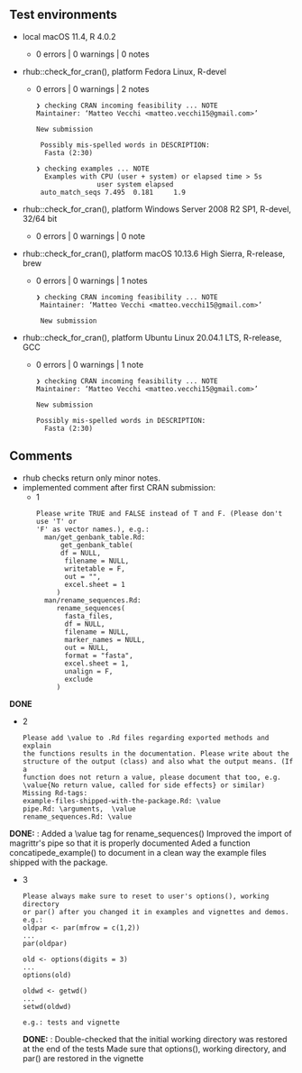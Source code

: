 ## Test environments
* local macOS 11.4, R 4.0.2
  - 0 errors | 0 warnings | 0 notes
* rhub::check_for_cran(), platform Fedora Linux, R-devel
  - 0 errors | 0 warnings | 2 notes
    ```
    ❯ checking CRAN incoming feasibility ... NOTE
    Maintainer: ‘Matteo Vecchi <matteo.vecchi15@gmail.com>’
  
    New submission
  
     Possibly mis-spelled words in DESCRIPTION:
      Fasta (2:30)

    ❯ checking examples ... NOTE
      Examples with CPU (user + system) or elapsed time > 5s
                   user system elapsed
     auto_match_seqs 7.495  0.181     1.9
    ```
* rhub::check_for_cran(), platform Windows Server 2008 R2 SP1, R-devel, 32/64 bit
  - 0 errors | 0 warnings | 0 note

* rhub::check_for_cran(), platform macOS 10.13.6 High Sierra, R-release, brew
  - 0 errors | 0 warnings | 1 notes
    ```
    ❯ checking CRAN incoming feasibility ... NOTE
     Maintainer: ‘Matteo Vecchi <matteo.vecchi15@gmail.com>’
  
     New submission
    ```

* rhub::check_for_cran(), platform Ubuntu Linux 20.04.1 LTS, R-release, GCC
  - 0 errors | 0 warnings | 1 note
    ```
    ❯ checking CRAN incoming feasibility ... NOTE
    Maintainer: ‘Matteo Vecchi <matteo.vecchi15@gmail.com>’
  
    New submission
  
    Possibly mis-spelled words in DESCRIPTION:
      Fasta (2:30)
    ```
    
    
## Comments
 * rhub checks return only minor notes.
 * implemented comment after first CRAN submission:
   - 1
      ```
      Please write TRUE and FALSE instead of T and F. (Please don't use 'T' or
     'F' as vector names.), e.g.:
        man/get_genbank_table.Rd:
            get_genbank_table(
            df = NULL,
             filename = NULL,
             writetable = F,
             out = "",
             excel.sheet = 1
           )
        man/rename_sequences.Rd:
           rename_sequences(
             fasta_files,
             df = NULL,
             filename = NULL,
             marker_names = NULL,
             out = NULL,
             format = "fasta",
             excel.sheet = 1,
             unalign = F,
             exclude
           )  
  **DONE**
   - 2
      ```
      Please add \value to .Rd files regarding exported methods and explain
      the functions results in the documentation. Please write about the
      structure of the output (class) and also what the output means. (If a
      function does not return a value, please document that too, e.g.
      \value{No return value, called for side effects} or similar)
      Missing Rd-tags:
      example-files-shipped-with-the-package.Rd: \value
      pipe.Rd: \arguments,  \value
      rename_sequences.Rd: \value
      ```
  **DONE:** : Added a \value tag for rename_sequences() 
              Improved the import of magrittr's pipe so that it is properly documented
              Aded a function  concatipede_example() to document in a clean way the example files shipped with the package.
  
   - 3
      ```
      Please always make sure to reset to user's options(), working directory
      or par() after you changed it in examples and vignettes and demos.
      e.g.:
      oldpar <- par(mfrow = c(1,2))
      ...
      par(oldpar)
      
      old <- options(digits = 3)
      ...
      options(old)
      
      oldwd <- getwd()
      ...
      setwd(oldwd)
      
      e.g.: tests and vignette
      ```
     **DONE:** : Double-checked that the initial working directory was restored at the end of the tests
                 Made sure that options(), working directory, and par() are restored in the vignette

